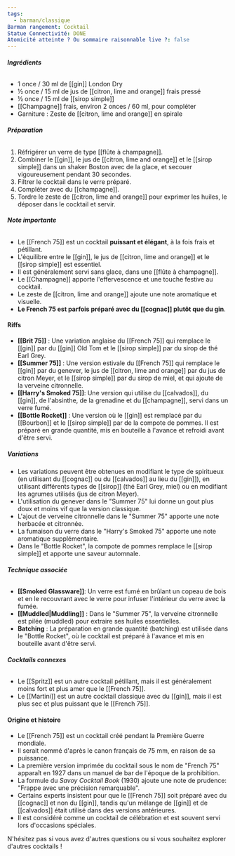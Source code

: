 ```yaml
---
tags:
  - barman/classique
Barman rangement: Cocktail
Statue Connectivité: DONE
Atomicité atteinte ? Ou sommaire raisonnable live ?: false
---
```


###### **Ingrédients**

- 1 once / 30 ml de [[gin]] London Dry
- ½ once / 15 ml de jus de [[citron, lime and orange]] frais pressé
- ½ once / 15 ml de [[sirop simple]]
- [[Champagne]] frais, environ 2 onces / 60 ml, pour compléter
- Garniture : Zeste de [[citron, lime and orange]] en spirale

###### **Préparation**

1. Réfrigérer un verre de type [[flûte à champagne]].
2. Combiner le [[gin]], le jus de [[citron, lime and orange]] et le [[sirop simple]] dans un shaker Boston avec de la glace, et secouer vigoureusement pendant 30 secondes.
3. Filtrer le cocktail dans le verre préparé.
4. Compléter avec du [[champagne]].
5. Tordre le zeste de [[citron, lime and orange]] pour exprimer les huiles, le déposer dans le cocktail et servir.

###### **Note importante**
- Le [[French 75]] est un cocktail **puissant et élégant**, à la fois frais et pétillant.
- L'équilibre entre le [[gin]], le jus de [[citron, lime and orange]] et le [[sirop simple]] est essentiel.
- Il est généralement servi sans glace, dans une [[flûte à champagne]].
- Le [[Champagne]] apporte l'effervescence et une touche festive au cocktail.
- Le zeste de [[citron, lime and orange]] ajoute une note aromatique et visuelle.
- **Le French 75 est parfois préparé avec du [[cognac]] plutôt que du gin**.

#### **Riffs**

- **[[Brit 75]]** : Une variation anglaise du [[French 75]] qui remplace le [[gin]] par du [[gin]] Old Tom et le [[sirop simple]] par du sirop de thé Earl Grey.
- **[[Summer 75]]** : Une version estivale du [[French 75]] qui remplace le [[gin]] par du genever, le jus de [[citron, lime and orange]] par du jus de citron Meyer, et le [[sirop simple]] par du sirop de miel, et qui ajoute de la verveine citronnelle.
- **[[Harry's Smoked 75]]**: Une version qui utilise du [[calvados]], du [[gin]], de l'absinthe, de la grenadine et du [[champagne]], servi dans un verre fumé.
- **[[Bottle Rocket]]** : Une version où le [[gin]] est remplacé par du [[Bourbon]] et le [[sirop simple]] par de la compote de pommes. Il est préparé en grande quantité, mis en bouteille à l'avance et refroidi avant d'être servi.

##### **Variations**
- Les variations peuvent être obtenues en modifiant le type de spiritueux (en utilisant du [[cognac]] ou du [[calvados]] au lieu du [[gin]]), en utilisant différents types de [[sirop]] (thé Earl Grey, miel) ou en modifiant les agrumes utilisés (jus de citron Meyer).
- L'utilisation du genever dans le "Summer 75" lui donne un gout plus doux et moins vif que la version classique.
- L'ajout de verveine citronnelle dans le "Summer 75" apporte une note herbacée et citronnée.
- La fumaison du verre dans le "Harry's Smoked 75" apporte une note aromatique supplémentaire.
- Dans le "Bottle Rocket", la compote de pommes remplace le [[sirop simple]] et apporte une saveur automnale.

###### **Technique associée**

- **[[Smoked Glassware]]**: Un verre est fumé en brûlant un copeau de bois et en le recouvrant avec le verre pour infuser l'intérieur du verre avec la fumée.
- **[[Muddled|Muddling]]** : Dans le "Summer 75", la verveine citronnelle est pilée (muddled) pour extraire ses huiles essentielles.
- **Batching** : La préparation en grande quantité (batching) est utilisée dans le "Bottle Rocket", où le cocktail est préparé à l'avance et mis en bouteille avant d'être servi.

###### **Cocktails connexes**
- Le [[Spritz]] est un autre cocktail pétillant, mais il est généralement moins fort et plus amer que le [[French 75]].
- Le [[Martini]] est un autre cocktail classique avec du [[gin]], mais il est plus sec et plus puissant que le [[French 75]].

#### **Origine et histoire**

- Le [[French 75]] est un cocktail créé pendant la Première Guerre mondiale.
- Il serait nommé d'après le canon français de 75 mm, en raison de sa puissance.
- La première version imprimée du cocktail sous le nom de "French 75" apparaît en 1927 dans un manuel de bar de l'époque de la prohibition.
- La formule du _Savoy Cocktail Book_ (1930) ajoute une note de prudence: "Frappe avec une précision remarquable".
- Certains experts insistent pour que le [[French 75]] soit préparé avec du [[cognac]] et non du [[gin]], tandis qu'un mélange de [[gin]] et de [[calvados]] était utilisé dans des versions antérieures.
- Il est considéré comme un cocktail de célébration et est souvent servi lors d'occasions spéciales.

N'hésitez pas si vous avez d'autres questions ou si vous souhaitez explorer d'autres cocktails !
